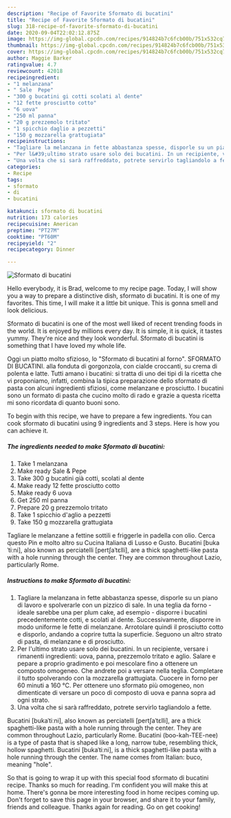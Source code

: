 ```yaml
---
description: "Recipe of Favorite Sformato di bucatini"
title: "Recipe of Favorite Sformato di bucatini"
slug: 318-recipe-of-favorite-sformato-di-bucatini
date: 2020-09-04T22:02:12.875Z
image: https://img-global.cpcdn.com/recipes/914824b7c6fcb00b/751x532cq70/sformato-di-bucatini-recipe-main-photo.jpg
thumbnail: https://img-global.cpcdn.com/recipes/914824b7c6fcb00b/751x532cq70/sformato-di-bucatini-recipe-main-photo.jpg
cover: https://img-global.cpcdn.com/recipes/914824b7c6fcb00b/751x532cq70/sformato-di-bucatini-recipe-main-photo.jpg
author: Maggie Barker
ratingvalue: 4.7
reviewcount: 42018
recipeingredient:
- "1 melanzana"
- " Sale  Pepe"
- "300 g bucatini gi cotti scolati al dente"
- "12 fette prosciutto cotto"
- "6 uova"
- "250 ml panna"
- "20 g prezzemolo tritato"
- "1 spicchio daglio a pezzetti"
- "150 g mozzarella grattugiata"
recipeinstructions:
- "Tagliare la melanzana in fette abbastanza spesse, disporle su un piano di lavoro e spolverarle con un pizzico di sale. In una teglia da forno - ideale sarebbe una per plum cake, ad esempio - disporre i bucatini precedentemente cotti, e scolati al dente. Successivamente, disporre in modo uniforme le fette di melanzane. Arrotolare quindi il prosciutto cotto e disporlo, andando a coprire tutta la superficie. Seguono un altro strato di pasta, di melanzane e di prosciutto."
- "Per l&#39;ultimo strato usare solo dei bucatini. In un recipiente, versare i rimanenti ingredienti: uova, panna, prezzemolo tritato e aglio. Salare e pepare a proprio gradimento e poi mescolare fino a ottenere un composto omogeneo. Che andrete poi a versare nella teglia. Completare il tutto spolverando con la mozzarella grattugiata. Cuocere in forno per 60 minuti a 160 °C. Per ottenere uno sformato più omogeneo, non dimenticate di versare un poco di composto di uova e panna sopra ad ogni strato."
- "Una volta che si sarà raffreddato, potrete servirlo tagliandolo a fette."
categories:
- Recipe
tags:
- sformato
- di
- bucatini

katakunci: sformato di bucatini 
nutrition: 173 calories
recipecuisine: American
preptime: "PT27M"
cooktime: "PT60M"
recipeyield: "2"
recipecategory: Dinner

---
```



![Sformato di bucatini](https://img-global.cpcdn.com/recipes/914824b7c6fcb00b/751x532cq70/sformato-di-bucatini-recipe-main-photo.jpg)

Hello everybody, it is Brad, welcome to my recipe page. Today, I will show you a way to prepare a distinctive dish, sformato di bucatini. It is one of my favorites. This time, I will make it a little bit unique. This is gonna smell and look delicious.

Sformato di bucatini is one of the most well liked of recent trending foods in the world. It is enjoyed by millions every day. It is simple, it is quick, it tastes yummy. They're nice and they look wonderful. Sformato di bucatini is something that I have loved my whole life.

Oggi un piatto molto sfizioso, lo &#34;Sformato di bucatini al forno&#34;. SFORMATO DI BUCATINI. alla fonduta di gorgonzola, con cialde croccanti, su crema di polenta e latte. Tutti amano i bucatini: si tratta di uno dei tipi di la ricetta che vi proponiamo, infatti, combina la tipica preparazione dello sformato di pasta con alcuni ingredienti sfiziosi, come melanzane e prosciutto. I bucatini sono un formato di pasta che cucino molto di rado e grazie a questa ricetta mi sono ricordata di quanto buoni sono.


To begin with this recipe, we have to prepare a few ingredients. You can cook sformato di bucatini using 9 ingredients and 3 steps. Here is how you can achieve it.

<!--inarticleads1-->

##### The ingredients needed to make Sformato di bucatini:

1. Take 1 melanzana
1. Make ready  Sale &amp; Pepe
1. Take 300 g bucatini già cotti, scolati al dente
1. Make ready 12 fette prosciutto cotto
1. Make ready 6 uova
1. Get 250 ml panna
1. Prepare 20 g prezzemolo tritato
1. Take 1 spicchio d&#39;aglio a pezzetti
1. Take 150 g mozzarella grattugiata


Tagliare le melanzane a fettine sottili e friggerle in padella con olio. Cerca questo Pin e molto altro su Cucina Italiana di Lusso e Gusto. Bucatini [bukaˈtiːni], also known as perciatelli [pertʃaˈtɛlli], are a thick spaghetti-like pasta with a hole running through the center. They are common throughout Lazio, particularly Rome. 

<!--inarticleads2-->

##### Instructions to make Sformato di bucatini:

1. Tagliare la melanzana in fette abbastanza spesse, disporle su un piano di lavoro e spolverarle con un pizzico di sale. In una teglia da forno - ideale sarebbe una per plum cake, ad esempio - disporre i bucatini precedentemente cotti, e scolati al dente. Successivamente, disporre in modo uniforme le fette di melanzane. Arrotolare quindi il prosciutto cotto e disporlo, andando a coprire tutta la superficie. Seguono un altro strato di pasta, di melanzane e di prosciutto.
1. Per l&#39;ultimo strato usare solo dei bucatini. In un recipiente, versare i rimanenti ingredienti: uova, panna, prezzemolo tritato e aglio. Salare e pepare a proprio gradimento e poi mescolare fino a ottenere un composto omogeneo. Che andrete poi a versare nella teglia. Completare il tutto spolverando con la mozzarella grattugiata. Cuocere in forno per 60 minuti a 160 °C. Per ottenere uno sformato più omogeneo, non dimenticate di versare un poco di composto di uova e panna sopra ad ogni strato.
1. Una volta che si sarà raffreddato, potrete servirlo tagliandolo a fette.


Bucatini [bukaˈtiːni], also known as perciatelli [pertʃaˈtɛlli], are a thick spaghetti-like pasta with a hole running through the center. They are common throughout Lazio, particularly Rome. Bucatini (boo-kah-TEE-nee) is a type of pasta that is shaped like a long, narrow tube, resembling thick, hollow spaghetti. Bucatini [bukaˈtiːni], is a thick spaghetti-like pasta with a hole running through the center. The name comes from Italian: buco, meaning &#34;hole&#34;. 

So that is going to wrap it up with this special food sformato di bucatini recipe. Thanks so much for reading. I'm confident you will make this at home. There's gonna be more interesting food in home recipes coming up. Don't forget to save this page in your browser, and share it to your family, friends and colleague. Thanks again for reading. Go on get cooking!
